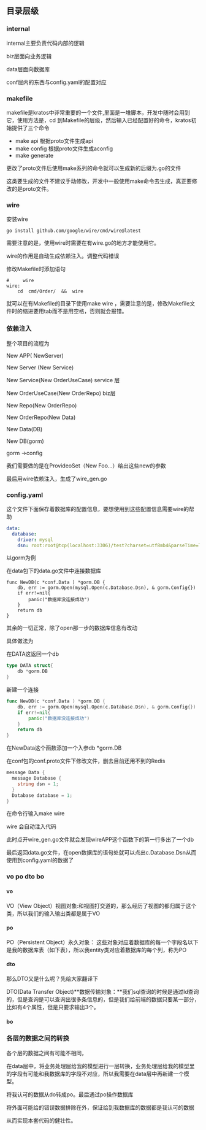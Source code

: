 ## 目录层级

### internal 

internal主要负责代码内部的逻辑

biz层面向业务逻辑

data层面向数据库

conf层内的东西与config.yaml的配置对应

### makefile

makefile是kratos中非常重要的一个文件,里面是一堆脚本，开发中随时会用到它，使用方法是，cd 到Makefile的层级，然后输入已经配置好的命令，kratos初始提供了三个命令

+ make api 根据proto文件生成api 
+ make config 根据proto文件生成aconfig
+ make generate

更改了proto文件后使用make系列的命令就可以生成新的后缀为.go的文件

这类要生成的文件不建议手动修改，开发中一般使用make命令去生成，真正要修改的是proto文件。

### wire

安装wire

```
go install github.com/google/wire/cmd/wire@latest
```

需要注意的是，使用wire时需要在有wire.go的地方才能使用它。

wire的作用是自动生成依赖注入。调整代码错误

修改Makefile时添加语句

```
#     wire
wire:
	cd  cmd/Order/  &&  wire
```

就可以在有Makefile的目录下使用make wire ，需要注意的是，修改Makefile文件时的缩进要用tab而不是用空格，否则就会报错。



### 依赖注入

整个项目的流程为

New APP( NewServer)

New Server (New Service)

New Service(New OrderUseCase)										service 层

New OrderUseCase(New OrderRepo)								 biz层

New Repo(New OrderRepo)

New OrderRepo(New Data)

New Data(DB)

New DB(gorm)

gorm ->config

我们需要做的是在ProvideoSet（New Foo...）给出这些new的参数

最后用wire依赖注入，生成了wire_gen.go

### config.yaml

这个文件下面保存着数据库的配置信息，要想使用到这些配置信息需要wire的帮助

```yaml
data:
  database:
    driver: mysql
    dsn: root:root@tcp(localhost:3306)/test?charset=utf8mb4&parseTime=True&loc=Local
```

以gorm为例

在data包下的data.go文件中连接数据库

```
func NewDB(c *conf.Data ) *gorm.DB {
	db, err := gorm.Open(mysql.Open(c.Database.Dsn), & gorm.Config{})
	if err!=nil{
		panic("数据库没连接成功")
	}
	return db
}
```

其余的一切正常，除了open那一步的数据库信息有改动

具体做法为

在DATA这返回一个db

```go
type DATA struct{
    db *gorm.DB
}
```

新建一个连接

```go
func NewDB(c *conf.Data ) *gorm.DB {
	db, err := gorm.Open(mysql.Open(c.Database.Dsn), & gorm.Config{})
	if err!=nil{
		panic("数据库没连接成功")
	}
	return db
}
```

在NewData这个函数添加一个入参db *gorm.DB

在conf包的conf.proto文件下修改文件，删去目前还用不到的Redis

```go
message Data {
  message Database {
    string dsn = 1;
  }
  Database database = 1;
}
```

在命令行输入make wire

wire 会自动注入代码

此时点开wire_gen.go文件就会发现wireAPP这个函数下的第一行多出了一个db

最后返回data.go文件，在open数据库的语句处就可以点出c.Database.Dsn从而使用到config.yaml的数据了



### vo po dto bo

#### vo

VO（View Object）视图对象:和视图打交道的，那么经历了视图的都归属于这个类，所以我们的输入输出类都是属于VO

#### po

PO（Persistent Object）永久对象： 这些对象对应着数据库的每一个字段名以下是我的数据库表（如下表），所以我entity类对应着数据库的每个列，称为PO

#### dto

那么DTO又是什么呢？先给大家翻译下

DTO(Data Transfer Object)**数据传输对象：**我们sql查询的时候是通过Id查询的，但是查询是可以查询出很多条信息的，但是我们给前端的数据只要某一部分，比如有4个属性，但是只要求输出3个。

#### bo

### 各层的数据之间的转换

各个层的数据之间有可能不相同，

在data层中，将业务处理层给我的模型进行一层转换，业务处理层给我的模型里的字段有可能和我数据库的字段不对应，所以我需要在data层中再新建一个模型。

将我认可的数据从do转成po。最后通过po操作数据库

将外面可能给的错误数据排除在外，保证给到我数据库的数据都是我认可的数据

从而实现本套代码的健壮性。
